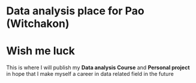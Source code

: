 # Data analysis place for Pao (Witchakon)
# Wish me luck
This is where I will publish my **Data analysis Course** and **Personal project** in hope that I make myself a career in data related field in the future

